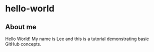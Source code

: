 # hello-world

## About me
Hello World! My name is Lee and this is a tutorial demonstrating basic GitHub concepts.
